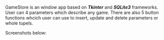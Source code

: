 GameStore is an window app based on ***Tkinter*** and ***SQLite3*** frameworks. User can 4 parameters which describe any game.
There are also 5 button functions whcich user can use to insert, update and delete parameters or whole tupels.

Screenshots below:
